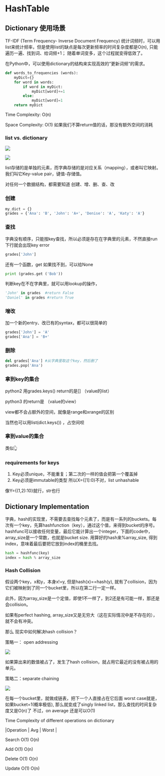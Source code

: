 # HashTable

## Dictionary 使用场景

TF-IDF \(Term Frequency- Inverse Document Frequency\) 统计词频时，可以用list来统计频率，但是使用list的缺点是每次更新频率的时间复杂度都是O\(n\), 只能遍历一遍、找到词、给词频+1； 随着单词变多，这个过程就变得低效了。

在Python中，可以使用dictionary的结构来实现高效的“更新词频“的需求。

```python
def words_to_frequencies (words):
    myDict={}
    for word in words:
        if word in myDict:
            myDict[word]+=1
        else:
            myDict[word]=1
    return myDict
```

Time Complexity: O\(n\)

Space Complexity: O\(1\) 如果我们不算return值的话，那没有额外空间的消耗



### list vs. dictionary 

![](https://cdn.mathpix.com/snip/images/y9O3fSu8KAqCz-ToOpNBDbA38tZIL1SJ-Ci2qFFeSVY.original.fullsize.png)

![](https://cdn.mathpix.com/snip/images/3azTsxI4SoO1qqsyI08qpJ-39AS2_DOFSPIFLplyEgw.original.fullsize.png)



list存储的是单独的元素，而字典存储的是对应关系（mapping），或者叫它映射。我们叫它Key-value pair，键值-存储值。

对任何一个数据结构，都需要知道 创建、增、删、查、改



### 创建

```python
my_dict = {}
grades = {'Ana': 'B', 'John': 'A+', 'Denise': 'A', 'Katy': 'A'}
```

### 查找

字典没有顺序，只能按key查找，所以必须是存在在字典里的元素，不然直接run下行就会出现key error

```python
grades['John']
```

还有一个函数，get 如果找不到，可以给None 

```python
print (grades.get ('Bob'))
```

判断key在不在字典里，就可以用lookup的操作，

```python
'John' in grades  #return False
'Daniel' in grades #return True 
```

### 增改

加一个新的entry、改已有的syntax，都可以很简单的

```python
grades['John'] = 'A'
grades['Ana'] = 'B+'
```

### 删除

```python
del grades['Ana'] #从字典里取这个key，然后删了
grades.pop('Ana') 
```

### 拿到key的集合

python2 用grades.keys\(\) return的是\[\] （value的list）

python3 的return是 （value的view）

view都不会占额外的空间，就像是range和xrange的区别

当然也可以用list\(dict.keys\(\)\) ，占空间呗

### 拿到value的集合

类似👆

### requirements for keys

1. Key必须unique，不能重复；第二次的一样的值会把第一个覆盖掉
2. Key必须是immutable的类型 所以X={\[1\]:0}不对，list unhashable

像Y={\(1,2\):10}就行，str也行

## Dictionary Implementation

字典，hash的实现里，不需要去查找每个元素了，而是有一系列的buckets。每次有一个key，先算hashfunction（key），通过这个值，来得到bucket的序号。hashfunc可以接收任何变量，最后它能计算出一个integer，下面的code中，array\_size是一个常数，也就是bucket size. 用算好的hash来%array\_size, 得到index，意味着最后要把它放到index的桶里去找。

```python
hash = hashfunc(key)
index = hash % array_size
```

### Hash Collision 

假设两个key，x和y，本身x!=y, 但是hash\(x\)==hash\(y\), 就有了collision，因为它们被映射到了同一个bucket里，所以在第二行一定一样。

此外，因为array\_size是一个定值，即使1不一样了，到2还是有可能一样，那还是会collision。

 如果有perfect hashing, array\_size又是无穷大（这在实际情况中是不存在的），就不会有冲突。

那么 现实中如何解决hash collision？

策略一： open addressing 

![](https://cdn.mathpix.com/snip/images/pUAj2XwLpyYfoIPIcnZD3vFEnzo_1c3bZEwDIRy7QiU.original.fullsize.png)

如果算出来的数值被占了，发生了hash collision，就占用它最近的没有被占用的单元。

策略二：separate chaining 

![](https://cdn.mathpix.com/snip/images/k3-3lDVqKUvdqMWLZKpb6wVyjXe5-suCvXR3ZPL23c4.original.fullsize.png)

在每一个bucket里，就做成链表，把下一个人直接占在它后面 worst case就是，如果bucket=1\(概率极低\), 那么就变成了singly linked list，那么查找的时间复杂度又是O\(n\)了 不过，on average 还是可以O\(1\)



Time Complexity of different operations on dictionary 

\|Operation \| Avg \| Worst \| 

Search O\(1\) O\(n\) 

Add O\(1\) O\(n\) 

Delete O\(1\) O\(n\) 

Update O\(1\) O\(n\)





